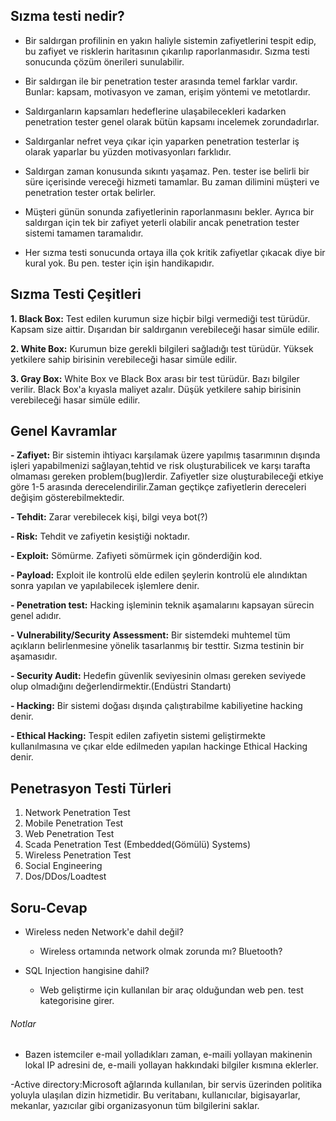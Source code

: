 ## Sızma testi nedir?

- Bir saldırgan profilinin en yakın haliyle sistemin zafiyetlerini tespit edip, bu zafiyet ve risklerin haritasının çıkarılıp raporlanmasıdır. Sızma testi sonucunda çözüm önerileri sunulabilir.

- Bir saldırgan ile bir penetration tester arasında temel farklar vardır. Bunlar: kapsam, motivasyon ve zaman, erişim yöntemi ve metotlardır.

- Saldırganların kapsamları hedeflerine ulaşabilecekleri kadarken penetration tester genel olarak bütün kapsamı incelemek zorundadırlar. 

- Saldırganlar nefret veya çıkar için yaparken penetration testerlar iş olarak yaparlar bu yüzden motivasyonları farklıdır.

- Saldırgan zaman konusunda sıkıntı yaşamaz. Pen. tester ise belirli bir süre içerisinde vereceği hizmeti tamamlar. Bu zaman dilimini müşteri ve penetration tester ortak belirler.

- Müşteri günün sonunda zafiyetlerinin raporlanmasını bekler. Ayrıca bir saldırgan için tek bir zafiyet yeterli olabilir ancak penetration tester sistemi tamamen taramalıdır.

- Her sızma testi sonucunda ortaya illa çok kritik zafiyetlar çıkacak diye bir kural yok. Bu pen. tester için işin handikapıdır.


## Sızma Testi Çeşitleri

**1. Black Box:** Test edilen kurumun size hiçbir bilgi vermediği test türüdür. Kapsam size aittir. Dışarıdan bir saldırganın verebileceği hasar simüle edilir.

**2. White Box:** Kurumun bize gerekli bilgileri sağladığı test türüdür. Yüksek yetkilere sahip birisinin verebileceği hasar simüle edilir.

**3. Gray Box:** White Box ve Black Box arası bir test türüdür. Bazı bilgiler verilir. Black Box'a kıyasla maliyet azalır. Düşük yetkilere sahip birisinin verebileceği hasar simüle edilir.


## Genel Kavramlar

**- Zafiyet:** Bir sistemin ihtiyacı karşılamak üzere yapılmış tasarımının dışında işleri yapabilmenizi sağlayan,tehtid ve risk oluşturabilicek ve karşı tarafta olmaması gereken problem(bug)lerdir. Zafiyetler size oluşturabileceği etkiye göre  1-5 arasında derecelendirilir.Zaman geçtikçe zafiyetlerin dereceleri değişim gösterebilmektedir.

**- Tehdit:** Zarar verebilecek kişi, bilgi veya bot(?)

**- Risk:** Tehdit ve zafiyetin kesiştiği noktadır.

**- Exploit:** Sömürme. Zafiyeti sömürmek için gönderdiğin kod. 

**- Payload:** Exploit ile kontrolü elde edilen şeylerin kontrolü ele alındıktan sonra yapılan ve yapılabilecek işlemlere denir.

**- Penetration test:** Hacking işleminin teknik aşamalarını kapsayan sürecin genel adıdır.

**- Vulnerability/Security Assessment:** Bir sistemdeki muhtemel tüm açıkların belirlenmesine yönelik tasarlanmış bir testtir. Sızma testinin bir aşamasıdır.

**- Security Audit:** Hedefin güvenlik seviyesinin olması gereken seviyede olup olmadığını değerlendirmektir.(Endüstri Standartı)

**- Hacking:** Bir sistemi doğası dışında çalıştırabilme kabiliyetine hacking denir.

**- Ethical Hacking:** Tespit edilen zafiyetin sistemi geliştirmekte kullanılmasına ve çıkar elde edilmeden yapılan hackinge Ethical Hacking denir.


## Penetrasyon Testi Türleri 

1. Network Penetration Test
2. Mobile Penetration Test
3. Web Penetration Test
4. Scada Penetration Test (Embedded(Gömülü) Systems)
5. Wireless Penetration Test
6. Social Engineering
7. Dos/DDos/Loadtest


## Soru-Cevap

- Wireless neden Network'e dahil değil?

  * Wireless ortamında network olmak zorunda mı? Bluetooth?

- SQL Injection hangisine dahil?

  * Web geliştirme için kullanılan bir araç olduğundan web pen. test kategorisine girer.


###### Notlar

- Bazen istemciler e-mail yolladıkları zaman, e-maili yollayan makinenin lokal IP adresini de, e-maili yollayan hakkındaki bilgiler kısmına eklerler.

-Active directory:Microsoft ağlarında kullanılan, bir servis üzerinden politika yoluyla ulaşılan dizin hizmetidir. Bu veritabanı, kullanıcılar, bigisayarlar, mekanlar, yazıcılar gibi organizasyonun tüm bilgilerini saklar.
